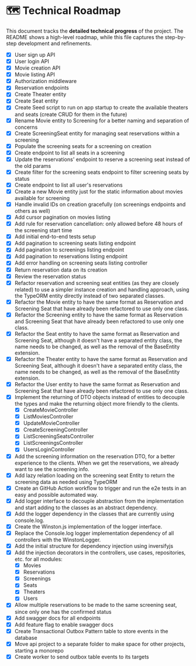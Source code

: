 # 🗺️ Technical Roadmap

This document tracks the **detailed technical progress** of the project. The README shows a high-level roadmap, while this file captures the step-by-step development and refinements.

- [x] User sign up API
- [x] User login API
- [x] Movie creation API
- [x] Movie listing API
- [x] Authorization middleware
- [x] Reservation endpoints
- [x] Create Theater entity
- [x] Create Seat entity
- [x] Create Seed script to run on app startup to create the available theaters and seats (create CRUD for them in the future)
- [x] Rename Movie entity to Screening for a better naming and separation of concerns
- [x] Create ScreeningSeat entity for managing seat reservations within a screening
- [x] Populate the screening seats for a screening on creation
- [x] Create endpoint to list all seats in a screening
- [x] Update the reservations' endpoint to reserve a screening seat instead of the old params
- [x] Create filter for the screening seats endpoint to filter screening seats by status
- [x] Create endpoint to list all user's reservations
- [x] Create a new Movie entity just for the static information about movies available for screening
- [x] Handle invalid IDs on creation gracefully (on screenings endpoints and others as well)
- [x] Add cursor pagination on movies listing
- [x] Add rule for reservation cancellation: only allowed before 48 hours of the screening start time
- [x] Add initial end-to-end tests setup
- [x] Add pagination to screening seats listing endpoint
- [x] Add pagination to screenings listing endpoint
- [x] Add pagination to reservations listing endpoint
- [x] Add error handling on screening seats listing controller
- [x] Return reservation data on its creation
- [x] Review the reservation status
- [x] Refactor reservation and screening seat entities (as they are closely related) to use a simpler instance creation and handling approach, using the TypeORM entity directly instead of two separated classes.
- [x] Refactor the Movie entity to have the same format as Reservation and Screening Seat that have already been refactored to use only one class.
- [x] Refactor the Screening entity to have the same format as Reservation and Screening Seat that have already been refactored to use only one class.
- [x] Refactor the Seat entity to have the same format as Reservation and Screening Seat, although it doesn't have a separated entity class, the name needs to be changed, as well as the removal of the BaseEntity extension.
- [x] Refactor the Theater entity to have the same format as Reservation and Screening Seat, although it doesn't have a separated entity class, the name needs to be changed, as well as the removal of the BaseEntity extension.
- [x] Refactor the User entity to have the same format as Reservation and Screening Seat that have already been refactored to use only one class.
- [x] Implement the returning of DTO objects instead of entities to decouple the types and make the returning object more friendly to the clients.
  - [x] CreateMovieController
  - [x] ListMoviesController
  - [x] UpdateMovieController
  - [x] CreateScreeningController
  - [x] ListScreeningSeatsController
  - [x] ListScreeningsController
  - [x] UsersLoginController
- [x] Add the screening information on the reservation DTO, for a better experience to the clients. When we get the reservations, we already want to see the screening info.
- [x] Add lazy relation loading on the screening seat Entity to return the screening data as needed using TypeORM
- [x] Create an GitHub Action workflow to trigger and run the e2e tests in an easy and possible automated way.
- [x] Add logger interface to decouple abstraction from the implementation and start adding to the classes as an abstract dependency.
- [x] Add the logger dependency in the classes that are currently using console.log.
- [x] Create the Winston.js implementation of the logger interface.
- [x] Replace the Console.log logger implementation dependency of all controllers with the WinstonLogger.
- [x] Add the initial structure for dependency injection using inversifyjs
- [x] Add the injection decorators in the controllers, use cases, repositories, etc. for all modules:
  - [x] Movies
  - [x] Reservations
  - [x] Screenings
  - [x] Seats
  - [x] Theaters
  - [x] Users
- [x] Allow multiple reservations to be made to the same screening seat, since only one has the confirmed status
- [x] Add swagger docs for all endpoints
- [x] Add feature flag to enable swagger docs
- [x] Create Transactional Outbox Pattern table to store events in the database
- [x] Move api project to a separate folder to make space for other projects, starting a monorepo
- [x] Create worker to send outbox table events to its targets
